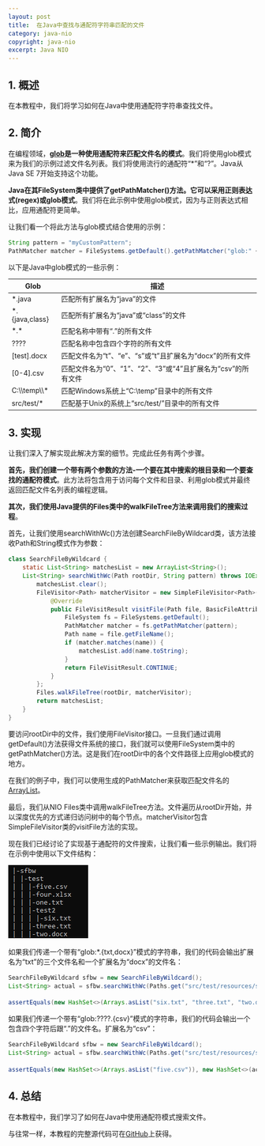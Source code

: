 ```yaml
---
layout: post
title:  在Java中查找与通配符字符串匹配的文件
category: java-nio
copyright: java-nio
excerpt: Java NIO
---
```


## 1. 概述

在本教程中，我们将学习如何在Java中使用通配符字符串查找文件。

## 2. 简介

在编程领域，**[glob](https://www.baeldung.com/linux/bash-globbing)是一种使用通配符来匹配文件名的模式**。我们将使用glob模式来为我们的示例过滤文件名列表。我们将使用流行的通配符“*”和“?”。Java从Java SE 7开始支持这个功能。

**Java在其FileSystem类中提供了getPathMatcher()方法。它可以采用正则表达式(regex)或glob模式**。我们将在此示例中使用glob模式，因为与正则表达式相比，应用通配符更简单。

让我们看一个将此方法与glob模式结合使用的示例：

```java
String pattern = "myCustomPattern";
PathMatcher matcher = FileSystems.getDefault().getPathMatcher("glob:" + pattern);
```

以下是Java中glob模式的一些示例：

| Glob           | 描述                                 |
|----------------|------------------------------------|
| *.java         | 匹配所有扩展名为“java”的文件                  |
| *.{java,class} | 匹配所有扩展名为“java”或“class”的文件          |
| \*.*           | 匹配名称中带有“.”的所有文件                  |
| ????           | 匹配名称中包含四个字符的所有文件                   |
| \[test].docx   | 匹配文件名为“t”、“e”、“s”或“t”且扩展名为“docx”的所有文件 |
| \[0-4].csv     | 匹配文件名为“0”、“1”、“2”、“3”或“4”且扩展名为“csv”的所有文件 |
| C:\\\temp\\\\* | 匹配Windows系统上“C:\temp”目录中的所有文件      |
| src/test/*     | 匹配基于Unix的系统上“src/test/”目录中的所有文件    |

## 3. 实现

让我们深入了解实现此解决方案的细节。完成此任务有两个步骤。

**首先，我们创建一个带有两个参数的方法-一个要在其中搜索的根目录和一个要查找的通配符模式**。此方法将包含用于访问每个文件和目录、利用glob模式并最终返回匹配文件名列表的编程逻辑。

**其次，我们使用Java提供的Files类中的walkFileTree方法来调用我们的搜索过程**。

首先，让我们使用searchWithWc()方法创建SearchFileByWildcard类，该方法接收Path和String模式作为参数：

```java
class SearchFileByWildcard {
    static List<String> matchesList = new ArrayList<String>();
    List<String> searchWithWc(Path rootDir, String pattern) throws IOException {
        matchesList.clear();
        FileVisitor<Path> matcherVisitor = new SimpleFileVisitor<Path>() {
            @Override
            public FileVisitResult visitFile(Path file, BasicFileAttributes attribs) throws IOException {
                FileSystem fs = FileSystems.getDefault();
                PathMatcher matcher = fs.getPathMatcher(pattern);
                Path name = file.getFileName();
                if (matcher.matches(name)) {
                    matchesList.add(name.toString);
                }
                return FileVisitResult.CONTINUE;
            }
        };
        Files.walkFileTree(rootDir, matcherVisitor);
        return matchesList;
    }
}
```

要访问rootDir中的文件，我们使用FileVisitor接口。一旦我们通过调用getDefault()方法获得文件系统的接口，我们就可以使用FileSystem类中的getPathMatcher()方法。这是我们在rootDir中的各个文件路径上应用glob模式的地方。

在我们的例子中，我们可以使用生成的PathMatcher来获取匹配文件名的[ArrayList](https://www.baeldung.com/java-arraylist)。

最后，我们从NIO Files类中调用walkFileTree方法。文件遍历从rootDir开始，并以深度优先的方式递归访问树中的每个节点。matcherVisitor包含SimpleFileVisitor类的visitFile方法的实现。

现在我们已经讨论了实现基于通配符的文件搜索，让我们看一些示例输出。我们将在示例中使用以下文件结构：

![](/assets/images/2023/javanio/javafilesmatchwildcardstrings01.png)

如果我们传递一个带有“glob:*.{txt,docx}”模式的字符串，我们的代码会输出扩展名为“txt”的三个文件名和一个扩展名为“docx”的文件名：

```java
SearchFileByWildcard sfbw = new SearchFileByWildcard();
List<String> actual = sfbw.searchWithWc(Paths.get("src/test/resources/sfbw"), "glob:*.{txt,docx}");

assertEquals(new HashSet<>(Arrays.asList("six.txt", "three.txt", "two.docx", "one.txt")), new HashSet<>(actual));
```

如果我们传递一个带有“glob:????.{csv}”模式的字符串，我们的代码会输出一个包含四个字符后跟“.”的文件名。扩展名为“csv”：

```java
SearchFileByWildcard sfbw = new SearchFileByWildcard();
List<String> actual = sfbw.searchWithWc(Paths.get("src/test/resources/sfbw"), "glob:????.{csv}");

assertEquals(new HashSet<>(Arrays.asList("five.csv")), new HashSet<>(actual));
```

## 4. 总结

在本教程中，我们学习了如何在Java中使用通配符模式搜索文件。

与往常一样，本教程的完整源代码可在[GitHub](https://github.com/tuyucheng7/taketoday-tutorial4j/tree/master/java-core-modules/java-nio-2)上获得。
